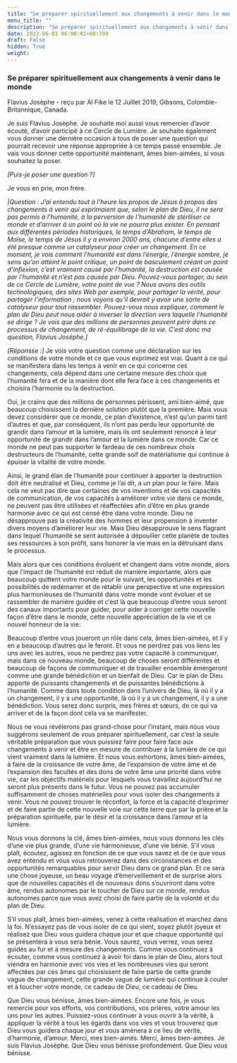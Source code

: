 ```yaml
---
title: "Se préparer spirituellement aux changements à venir dans le monde"
menu_title: ""
description: "Se préparer spirituellement aux changements à venir dans le monde"
date: 2022-06-01 06:00:01+00:780
draft: False
hidden: True
weight:
---
```

### Se préparer spirituellement aux changements à venir dans le monde

Flavius Josèphe - reçu par Al Fike le 12 Juillet 2019, Gibsons, Colombie-Britannique, Canada.

Je suis Flavius Josèphe. Je souhaite moi aussi vous remercier d’avoir écouté, d’avoir participé à ce Cercle de Lumière. Je souhaite également vous donner une dernière occasion à tous de poser une question qui pourrait recevoir une réponse appropriée à ce temps passé ensemble. Je vais vous donner cette opportunité maintenant, âmes bien-aimées, si vous souhaitez la poser.

*[Puis-je poser une question ?]*

Je vous en prie, mon frère.

*|Question : J’ai entendu tout à l’heure les propos de Jésus à propos des changements à venir qui exprimaient que, selon le plan de Dieu, il ne sera pas permis à l’humanité, à la perversion de l’humanité de stériliser ce monde et d’arriver à un point où la vie ne pourra plus exister. En pensant aux différentes périodes historiques, le temps d’Abraham, le temps de Moïse, le temps de Jésus il y a environ 2000 ans, chacune d’entre elles a été presque comme un catalyseur pour créer un changement. En ce moment, je vois comment l’humanité est dans l’énergie, l’énergie sombre, je sens qu’on atteint le point critique, un point de basculement créant un point d’inflexion, c’est vraiment causé par l’humanité, la destruction est causée par l’humanité et n’est pas causée par Dieu. Pouvez-vous partager, au sein de ce Cercle de Lumière, votre point de vue ? Nous avons des outils technologiques, des sites Web par exemple, pour partager la vérité, pour partager l’information ; nous voyons qu’il devrait y avoir une sorte de catalyseur pour tout rassembler. Pouvez-vous nous expliquer, comment le plan de Dieu peut nous aider à inverser la direction vers laquelle l’humanité se dirige ? Je vois que des millions de personnes peuvent périr dans ce processus de changement, de ré-équilibrage de la vie. C’est donc ma question, Flavius Josèphe.]*

*[Réponsse :]* Je vois votre question comme une déclaration sur les conditions de votre monde et ce que vous exprimez est vrai.
Quant à ce qui se manifestera dans les temps à venir en ce qui concerne ces changements, cela dépend dans une certaine mesure des choix que l’humanité fera et de la manière dont elle fera face à ces changements et choisira l’harmonie ou la destruction.

Oui, je crains que des millions de personnes périssent, ami bien-aimé, que beaucoup choisissent la dernière solution plutôt que la première. Mais vous devez considérer que ce monde, ce plan d’existence, n’est qu’un parmi tant d’autres et que, par conséquent, ils n’ont pas perdu leur opportunité de grandir dans l’amour et la lumière, mais ils ont seulement renoncé à leur opportunité de grandir dans l’amour et la lumière dans ce monde. Car ce monde ne peut pas supporter le fardeau de ces nombreux choix destructeurs de l’humanité, cette grande soif de matérialisme qui continue à épuiser la vitalité de votre monde.

Ainsi, le grand élan de l’humanité pour continuer à apporter la destruction doit être neutralisé et Dieu, comme je l’ai dit, a un plan pour le faire. Mais cela ne veut pas dire que certaines de vos inventions et de vos capacités de communication, de vos capacités à améliorer votre vie dans ce monde, ne peuvent pas être utilisées et réaffectées afin d’être en plus grande harmonie avec ce qui est censé être dans votre monde. Dieu ne désapprouve pas la créativité des hommes et leur propension à inventer divers moyens d’améliorer leur vie. Mais Dieu désapprouve le sens flagrant dans lequel l’humanité se sent autorisée à dépouiller cette planète de toutes ses ressources à son profit, sans honorer la vie mais en la détruisant dans le processus.

Mais alors que ces conditions évoluent et changent dans votre monde, alors que l’impact de l’humanité est réduit de manière importante, alors que beaucoup quittent votre monde pour le suivant, les opportunités et les possibilités de redémarrer et de rétablir une perspective et une expression plus harmonieuses de l’humanité dans votre monde vont évoluer et se rassembler de manière guidée et c’est là que beaucoup d’entre vous seront des canaux importants pour guider, pour aider à corriger cette nouvelle façon d’être dans le monde, cette nouvelle appréciation de la vie et ce nouvel honneur de la vie.

Beaucoup d’entre vous joueront un rôle dans cela, âmes bien-aimées, et il y en a beaucoup d’autres qui le feront. Et vous ne perdrez pas vos liens les uns avec les autres, vous ne perdrez pas votre capacité à communiquer, mais dans ce nouveau monde, beaucoup de choses seront différentes et beaucoup de façons de communiquer et de travailler ensemble émergeront comme une grande bénédiction et un bienfait de Dieu. Car le plan de Dieu apporte de puissants changements et de puissantes bénédictions à l’humanité. Comme dans toute condition dans l’univers de Dieu, là où il y a un changement, il y a une opportunité, là où il y a un changement, il y a une bénédiction. Vous serez donc surpris, mes frères et sœurs, de ce qui va arriver et de la façon dont cela va se manifester.

Nous ne vous révélerons pas grand-chose pour l’instant, mais nous vous suggérons seulement de vous préparer spirituellement, car c’est la seule véritable préparation que vous puissiez faire pour faire face aux changements à venir et être en mesure de contribuer à la lumière de ce qui vient vraiment dans la lumière. Et nous vous exhortons, âmes bien-aimées, à faire de la croissance de votre âme, de l’expansion de votre âme et de l’expansion des facultés et des dons de votre âme une priorité dans votre vie, car les objectifs matériels pour lesquels vous travaillez aujourd’hui ne seront plus présents dans le futur. Vous ne pouvez pas accumuler suffisamment de choses matérielles pour vous isoler des changements à venir. Vous ne pouvez trouver le réconfort, la force et la capacité d’exprimer et de faire partie de cette nouvelle voie sur cette terre que par la prière et la préparation spirituelle, par le désir et la croissance dans l’amour et la lumière.

Nous vous donnons la clé, âmes bien-aimées, nous vous donnons les clés d’une vie plus grande, d’une vie harmonieuse, d’une vie bénie. S’il vous plaît, écoutez, agissez en fonction de ce que vous savez et de ce que vous avez entendu et vous vous retrouverez dans des circonstances et des opportunités remarquables pour servir Dieu dans ce grand plan. Et ce sera une chose joyeuse, un beau voyage d’émerveillement et de surprise alors que de nouvelles capacités et de nouveaux dons s’ouvriront dans votre âme, rendus autonomes par le toucher de Dieu sur ce monde, rendus autonomes parce que vous avez choisi de faire partie de la volonté et du plan de Dieu.

S’il vous plaît, âmes bien-aimées, venez à cette réalisation et marchez dans la foi. N’essayez pas de vous isoler de ce qui vient, soyez plutôt joyeux et réalisez que Dieu vous guidera chaque jour et que chaque opportunité qui se présentera à vous sera bénie. Vous saurez, vous verrez, vous serez guidés au fur et à mesure des changements. Comme vous continuez à écouter, comme vous continuez à avoir foi dans le plan de Dieu, alors tout viendra en harmonie avec vos vies et les nombreuses vies qui seront affectées par ces âmes qui choisissent de faire partie de cette grande vague de changement, cette grande vague de lumière qui continue à couler et à toucher votre monde, ce cadeau de Dieu, ce cadeau de Dieu.

Que Dieu vous bénisse, âmes bien-aimées. Encore une fois, je vous remercie pour vos efforts, vos contributions, vos prières, votre amour les uns pour les autres. Puissiez-vous continuer à vous ouvrir à la vérité, à appliquer la vérité à tous les égards dans vos vies et vous trouverez que Dieu vous guidera chaque jour et vous amènera à ce lieu de vérité, d’harmonie, d’amour. Merci, mes bien-aimés. Merci, âmes bien-aimées. Je suis Flavius Josèphe. Que Dieu vous bénisse profondément. Que Dieu vous bénisse.

